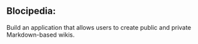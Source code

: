  ## Blocipedia: 
 
Build an application that allows users to create public and private Markdown-based wikis.
